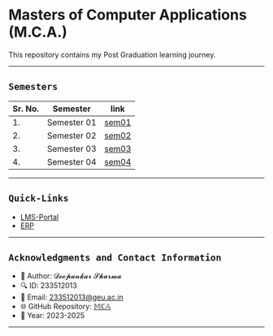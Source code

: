 # **Masters of Computer Applications (M.C.A.)**
This repository contains my Post Graduation learning journey.

---
## `Semesters`<br>

|Sr. No.          |      Semester    | link                       |
|-----------------|------------------|----------------------------|
|1.               | Semester 01      | [sem01](<Semester 01>)     |
|2.               | Semester 02      | [sem02](<Semester 02>)     |
|3.               | Semester 03      | [sem03](<Semester 03>)     |
|4.               | Semester 04      | [sem04](<Semester 04>)     |
---


## `Quick-Links`<br>
- [LMS-Portal](https://lms.geuonline.com/d2l/login)
- [ERP](https://student.geu.ac.in/)

---

## `Acknowledgments and Contact Information`<br>
- 🚀 Author: 𝓓𝓮𝓮𝓹𝓪𝓷𝓴𝓪𝓻 𝓢𝓱𝓪𝓻𝓶𝓪
- 🔍 ID: 233512013
- 📧 Email: 233512013@geu.ac.in
- 🌐 GitHub Repository: [𝕄ℂ𝔸](https://github.com/ideepankarsharma2003/MCA/)
- 📅 Year: 2023-2025

---
